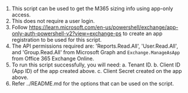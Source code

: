 1. This script can be used to get the M365 sizing info using app-only access.
2. This does not require a user login.
3. Follow https://learn.microsoft.com/en-us/powershell/exchange/app-only-auth-powershell-v2?view=exchange-ps to create an app registration to be used for this script.
4. The API permissions required are: 'Reports.Read.All', 'User.Read.All', and 'Group.Read.All' from Microsoft Graph and `Exchange.ManageAsApp` from Office 365 Exchange Online.
5. To run this script successfully, you will need:
	a. Tenant ID.
	b. Client ID (App ID) of the app created above.
	c. Client Secret created on the app above.
6. Refer ../README.md for the options that can be used on the script.
